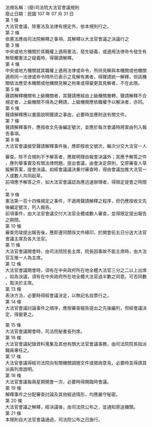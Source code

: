 法規名稱：(廢)司法院大法官會議規則  
廢止日期：民國 107 年 07 月 31 日  
第 1 條  
大法官會議，除憲法及法律有規定外，依本規則行之。  
第 2 條  
依憲法應由司法院解釋之事項，其解釋以大法官會議之決議行之  
第 3 條  
中央或地方機關於其職權上適用憲法，發生疑義，或適用法律命令發生有  
無牴觸憲法之疑義時，得聲請解釋。  
第 4 條  
中央或地方機關就其職權上適用法律或命令，所持見解與本機關或他機關  
適用同一法律或命令時所已表示之見解有異者，得聲請統一解釋，但該機  
關依法應受本機關或他機關見解之拘束或得變更其見解者，不在此限。  
第 5 條  
聲請解釋機關有上級機關者，其聲請應經由上級機關層轉，聲請解釋不合  
規定者，上級機關不得為之轉請，上級機關應依職權予以解決者，亦同。  
第 6 條  
聲請解釋應以書面說明聲請之事由，必要時並應附送有關文件。  
第 7 條  
聲請解釋事件，應按收文先後編定號次，並應於每次會議時將案由列入報  
告事項。  
第 8 條  
大法官會議接受聲請解釋事件後，應即按收文號次，輪次分交大法官一人  


審查。除不合規則不予解答者，應敘明理由報會決議外；其應予解答之件  
，應列舉事實及有關法律問題，提出會議，由會決定原則，交原審查人草  
擬解答案，提會決議。如經會議議決重付審查時，得由會議加推大法官一  
人或數人共同起草。  
前項應予解答之件，如大法官會議認為應迅速辦理者，得限定提會之時間  
。  
第 9 條  
憲法第一百十四條規定之事件，不適用聲請解釋之程序，但仍應按收文先  
後編定號次，列入報告。  
前項事件，由大法官會議交付大法官全體或數人審查，並得限定提出報告  
之期間。  
第 10 條  
審查完竣提出報告後，應即連同關係文件繕印，於開會前五日分送大法官  
會議主席及各大法官。  
第 11 條  
大法官會議開會時，由司法院院長主席，院長因事故不能主席時，由大法  
官互推一人為主席。  
第 12 條  
大法官會議開會時，須有在中央政府所在地全體大法官三分之二以上出席  
。如為決議，須有在中央政府所在地全體大法官過半數之同意。可否同數  
，取決於主席。  
第 13 條  
表決方法，必要時得經會議決定，以無記名投票行之。  
第 14 條  
大法官會議討論事件之順序，應按審查報告提出之先後編列，但經會議決  
定，得變更之。  


第 15 條  
大法官會議開會時，司法院秘書長列席。  
第 16 條  
大法官會議紀錄資料蒐集及其他有關大法官會議事務，由司法院院長指派  
職員專任之。  
第 17 條  
大法官會議得經司法院向有關機關調閱文件或徵詢意見，必要時並得請其  
派員列席說明。  
第 18 條  
大法官會議每兩星期開會一次，必要時得開臨時會議。  
第 19 條  
解釋事件之分配審查討論及其他經過情形，均應嚴守秘密。  
第 20 條  
大法官會議之解釋，經決議後，由司法院公布之，並通知原送機關。  
第 21 條  
本規則自大法官會議通過，司法院公布之日施行。  


